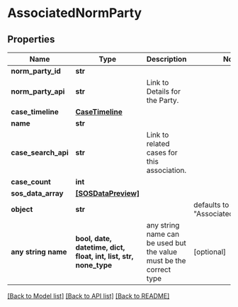 # AssociatedNormParty


## Properties
Name | Type | Description | Notes
------------ | ------------- | ------------- | -------------
**norm_party_id** | **str** |  | 
**norm_party_api** | **str** | Link to Details for the Party. | 
**case_timeline** | [**CaseTimeline**](CaseTimeline.md) |  | 
**name** | **str** |  | 
**case_search_api** | **str** | Link to related cases for this association. | 
**case_count** | **int** |  | 
**sos_data_array** | [**[SOSDataPreview]**](SOSDataPreview.md) |  | 
**object** | **str** |  | defaults to "AssociatedNormParty"
**any string name** | **bool, date, datetime, dict, float, int, list, str, none_type** | any string name can be used but the value must be the correct type | [optional]

[[Back to Model list]](../README.md#documentation-for-models) [[Back to API list]](../README.md#documentation-for-api-endpoints) [[Back to README]](../README.md)


